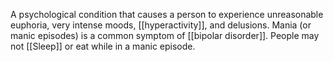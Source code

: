 A psychological condition that causes a person to experience unreasonable euphoria, very intense moods, [[hyperactivity]], and delusions. Mania (or manic episodes) is a common symptom of [[bipolar disorder]]. People may not [[Sleep]] or eat while in a manic episode.